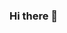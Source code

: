 ### Hi there 👋

<!--
**naveenphd/naveenphd** is a ✨ _special_ ✨ repository because its `README.md` (this file) appears on your GitHub profile.

Here are some ideas to get you started:

- 🔭 I’m currently working as DevOps and Cloud Engineer
-->
